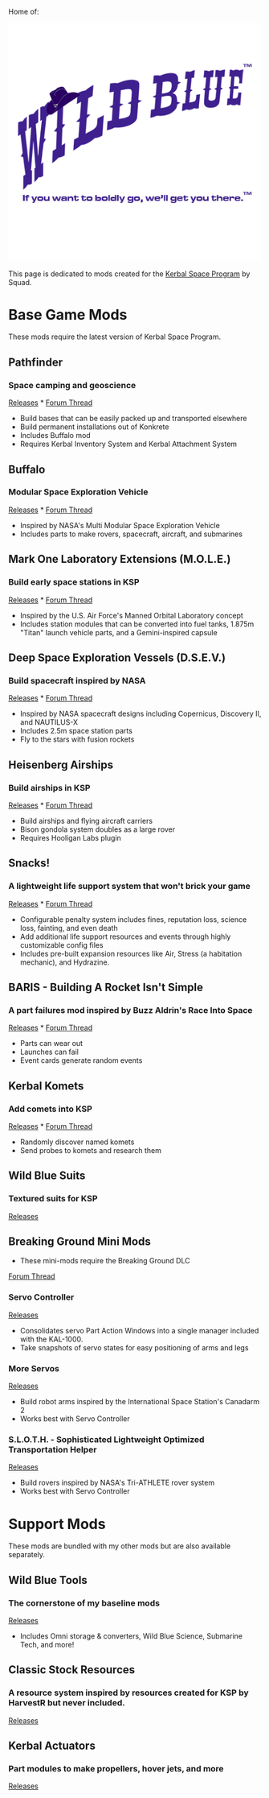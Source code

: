 Home of:

![Image](WildBluePlacard.png)

This page is dedicated to mods created for the [Kerbal Space Program](http://www.kerbalspaceprogram.com) by Squad.

# Base Game Mods
These mods require the latest version of Kerbal Space Program.

## Pathfinder
### Space camping and geoscience
[Releases](https://github.com/Angel-125/Pathfinder/releases) * [Forum Thread](https://forum.kerbalspaceprogram.com/index.php?/topic/121397-17x-pathfinder-space-camping-geoscience/)
- Build bases that can be easily packed up and transported elsewhere
- Build permanent installations out of Konkrete
- Includes Buffalo mod
- Requires Kerbal Inventory System and Kerbal Attachment System

## Buffalo
### Modular Space Exploration Vehicle
[Releases](https://github.com/Angel-125/Buffalo/releases) * [Forum Thread](https://forum.kerbalspaceprogram.com/index.php?/topic/122617-17x-buffalo-nasa-inspired-modular-space-exploration-vehicle/)
- Inspired by NASA's Multi Modular Space Exploration Vehicle
- Includes parts to make rovers, spacecraft, aircraft, and submarines

## Mark One Laboratory Extensions (M.O.L.E.)
### Build early space stations in KSP
[Releases](https://github.com/Angel-125/MOLE/releases) * [Forum Thread](https://forum.kerbalspaceprogram.com/index.php?/topic/154893-17x-mark-one-laboratory-extensions-mole/)
- Inspired by the U.S. Air Force's Manned Orbital Laboratory concept
- Includes station modules that can be converted into fuel tanks, 1.875m "Titan" launch vehicle parts, and a Gemini-inspired capsule

## Deep Space Exploration Vessels (D.S.E.V.)
### Build spacecraft inspired by NASA
[Releases](https://github.com/Angel-125/DSEV/releases) * [Forum Thread](https://forum.kerbalspaceprogram.com/index.php?/topic/122162-17x-deep-space-exploration-vessels-build-nasa-inspired-ships-in-ksp/)
- Inspired by NASA spacecraft designs including Copernicus, Discovery II, and NAUTILUS-X
- Includes 2.5m space station parts
- Fly to the stars with fusion rockets

## Heisenberg Airships
### Build airships in KSP
[Releases](https://github.com/Angel-125/Airships/releases) * [Forum Thread](https://forum.kerbalspaceprogram.com/index.php?/topic/150702-17x-heisenberg-airships-part-pack/#comment-2820141)
- Build airships and flying aircraft carriers
- Bison gondola system doubles as a large rover
- Requires Hooligan Labs plugin

## Snacks!
### A lightweight life support system that won't brick your game
[Releases](https://github.com/Angel-125/Snacks/releases) * [Forum Thread](https://forum.kerbalspaceprogram.com/index.php?/topic/149604-17x-snacks-friendly-simplified-life-support/)
- Configurable penalty system includes fines, reputation loss, science loss, fainting, and even death
- Add additional life support resources and events through highly customizable config files
- Includes pre-built expansion resources like Air, Stress (a habitation mechanic), and Hydrazine.

## BARIS - Building A Rocket Isn't Simple
### A part failures mod inspired by Buzz Aldrin's Race Into Space
[Releases](https://github.com/Angel-125/BARIS/releases) * [Forum Thread](https://forum.kerbalspaceprogram.com/index.php?/topic/164448-16-baris-building-a-rocket-isnt-simple/)
- Parts can wear out
- Launches can fail
- Event cards generate random events

## Kerbal Komets
### Add comets into KSP
[Releases](https://github.com/Angel-125/KerbalKomets/releases) * [Forum Thread](https://forum.kerbalspaceprogram.com/index.php?/topic/157387-16x-kerbalkomets-add-komets-to-your-game/)
- Randomly discover named komets
- Send probes to komets and research them

## Wild Blue Suits
### Textured suits for KSP
[Releases](https://github.com/Angel-125/WildBlueSuits)
## Breaking Ground Mini Mods
- These mini-mods require the Breaking Ground DLC

[Forum Thread](www.spacenews.com)
### Servo Controller
[Releases](https://github.com/Angel-125/ServoController/releases)
- Consolidates servo Part Action Windows into a single manager included with the KAL-1000.
- Take snapshots of servo states for easy positioning of arms and legs

### More Servos
[Releases](https://github.com/Angel-125/MoreServos/releases)
- Build robot arms inspired by the International Space Station's Canadarm 2
- Works best with Servo Controller

### S.L.O.T.H. - Sophisticated Lightweight Optimized Transportation Helper
[Releases](https://github.com/Angel-125/SLOTH/releases)
- Build rovers inspired by NASA's Tri-ATHLETE rover system
- Works best with Servo Controller

# Support Mods
These mods are bundled with my other mods but are also available separately.
## Wild Blue Tools
### The cornerstone of my baseline mods
[Releases](https://github.com/Angel-125/WildBlueTools/releases)
- Includes Omni storage & converters, Wild Blue Science, Submarine Tech, and more!

## Classic Stock Resources
### A resource system inspired by resources created for KSP by HarvestR but never included.
[Releases](https://github.com/Angel-125/ClassicStockResources/releases)

## Kerbal Actuators
### Part modules to make propellers, hover jets, and more
[Releases](https://github.com/Angel-125/KerbalActuators/releases)
